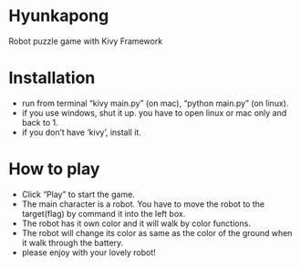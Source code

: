 Hyunkapong
==========

Robot puzzle game with Kivy Framework

Installation
==========
- run from terminal “kivy main.py” (on mac), “python main.py” (on linux).
- if you use windows, shut it up. you have to open linux or mac only and back to 1.
- if you don’t have ‘kivy’, install it.

How to play
==========

- Click “Play” to start the game.
- The main character is a robot. You have to move the robot to the target(flag) by command it into the left box.
- The robot has it own color and it will walk by color functions. 
- The robot will change its color as same as the color of the ground when it walk through the battery. 
- please enjoy with your lovely robot!

